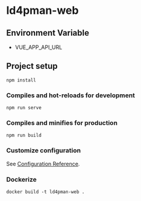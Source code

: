 # ld4pman-web

## Environment Variable
* VUE_APP_API_URL

## Project setup
```
npm install
```

### Compiles and hot-reloads for development
```
npm run serve
```

### Compiles and minifies for production
```
npm run build
```

### Customize configuration
See [Configuration Reference](https://cli.vuejs.org/config/).

### Dockerize
```
docker build -t ld4pman-web .
```


